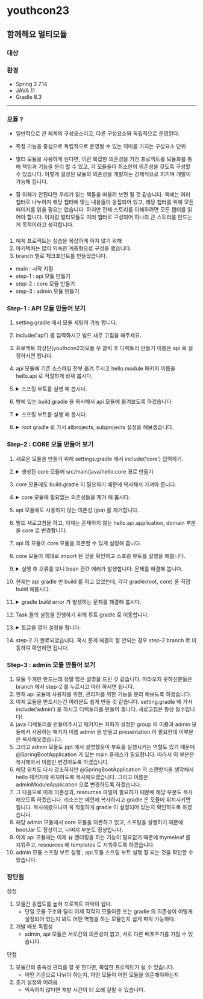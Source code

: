# youthcon23

## 함께해요 멀티모듈

### 대상

### 환경

- Spring 2.7.14
- JAVA 11
- Gradle 8.3

----
### 모듈 ?
- 일반적으로 큰 체계의 구성요소이고, 다른 구성요소와 독립적으로 운영된다. 
- 특정 기능을 중심으로 독립적으로 운영될 수 있는 의미를 가지는 구성요소 단위

- 멀티 모듈을 사용하게 된다면, 이런 복잡한 의존성을 가진 프로젝트를 모듈화를 통해 책임과 기능을 분리 할 수 있고, 각 모듈들이 최소한의 의존성을 갖도록 구성할 수 있습니다. 이렇게 설정된 모듈의 의존성을 개발자는 강제적으로 지키며 개발이 가능해 집니다.
- 잘 이해가 안된다면 우리가 읽는 책들을 떠올려 보면 될 것 같습니다. 책에는 여러 챕터로 나누어져 해당 챕터에 맞는 내용들이 응집되어 있고, 해당 챕터를 위해 모든 페이지를 읽을 필요는 없습니다. 하지만 전체 스토리를 이해하려면 모든 챕터를 읽어야 합니다. 이처럼 멀티모듈도 여러 챕터로 구성되어 하나의 큰 스토리를 만드는게 목적이라고 생각합니다.

### 

1. 예제 프로젝트는 실습을 복잡하게 하지 않기 위해
2. 아키텍처는 많이 익숙한 계층형으로 구성을 했습니다.
3. branch 별로 체크포인트를 만들었습니다.
- main : 시작 지점
- step-1 : api 모듈 만들기
- step-2 : core 모듈 만들기
- step-3 : admin 모듈 만들기

### Step-1 : API 모듈 만들어 보기
1. setting.gradle 에서 모듈 세팅이 가능 합니다.
2. include('api') 를 입력하시고 빌드 새로 고침을 해주세요.
3. 프로젝트 최상단(youthcon23)모듈 우 클릭 후 디렉토리 만들기 이름은 api 로 설정하시면 됩니다.
4. api 모듈에 기존 소스파일 전부 옮겨 주시고 hello.module 패키지 이름을 hello.api 로 적절하게 바꿔 봅시다.
5. <details><summary> 스프링 부트를 실행 해 봅시다.   </summary>

    빌드가 되지 않습니다. 이유는 gradle.build 를 통해 프로젝트를 빌드하거나 실행하기 때문입니다.   
    새로운 모듈을 만들고 모듈안에 있는 애플리케이션을 어떻게 실행할지 정보가 없기 때문이죠.

</details> 
 
6. 밖에 있는 build.gradle 을 복사해서 api 모듈에 옮겨보도록 하겠습니다.
7. <details><summary> 스프링 부트를 실행 해 봅시다.   </summary>

    현재 밖에 있는 build.gradle 이하 root gradle 과 api 모듈에 있는 build.gradle 는 복사를 했기 때문에 중복입니다.   
    gradle.build 를 통해 프로젝트를 빌드, 실행, 설정 할 수 있기 때문에 적절하게 build.gradle 을 설정하도록 하겠습니다.

</details>

8. <details><summary> root gradle 로 가서 allprojects, subprojects 설정을 해보겠습니다.   </summary>

   루트 모듈을 포함한 모든 모듈을 관리하는 allprojects, 루트 모듈을 제외한 모든 모듈을 관리하는 subproject
    저는 모든 모듈의 그룹과 버전, java 버전, repositoreies 를 공통적으로 사용할 것이기 때문에 allprojects로 옮겼습니다.   
   루트 모듈에서 가져온 플러그인 부분도 하위 모듈에 적용될 수 있도록 적절하게 설정하면 됩니다.
    ```groovy
    plugins {
        id 'java'
        id 'org.springframework.boot' version '2.7.14'
        id 'io.spring.dependency-management' version '1.0.15.RELEASE'
    }
    
    allprojects {
        group = 'hello'
        version = '0.0.1-SNAPSHOT'

        java {
            sourceCompatibility = '11'
        }

        repositories {
            mavenCentral()
        }
    }
        
        subprojects {
        apply { plugin('java') }
        apply { plugin('org.springframework.boot') }
        apply { plugin('io.spring.dependency-management') }
        
        tasks.named('test') {
            useJUnitPlatform()
        }
    }


    ```


</details>

### Step-2 : CORE 모듈 만들어 보기
1. 새로운 모듈을 만들기 위해 settings.gradle 에서 include('core') 입력하기.
2. <details><summary> 생성된 core 모듈에 src/main/java/hello.core 경로 만들기   </summary>

    core 모듈 우클릭 후 new -> Directory 하면 src/main/java 를 빠르게 만들 수 있습니다.      
    루트 gradle 에서 현재 설정된 group 은 hello 이므로 hello 패키지를 만들고, 하위에 core 모듈아래 작업하니 core 라는 하위패키지를 만듭니다.

</details>

3. core 모듈에도 build.gradle 이 필요하기 때문에 복사해서 가져와 줍니다.
4. <details><summary> core 모듈에 필요없는 의존성들을 제거 해 봅시다.   </summary>

    core 모듈 우클릭 후 new -> Directory 하면 src/main/java 를 빠르게 만들 수 있습니다.      
    루트 gradle 에서 현재 설정된 group 은 hello 이므로 hello 패키지를 만들고, 하위에 core 모듈아래 작업하니 core 라는 하위패키지를 만듭니다.   
    web, thymeleaf, h2 database 는 제가 정의한 core 모듈에는 맞지 않는 의존성 이므로 제거합니다.

</details>

5. api 모듈에도 사용하지 않는 의존성 (jpa) 를 제거합니다.
6. 빌드 새로고침을 하고, 이제는 존재하지 않는 hello.api.application, domain 부분을 core 로 변경합니다.
7. api 의 모듈이 core 모듈을 의존할 수 있게 설정해 줍니다. 
8. core 모듈이 제대로 import 된 것을 확인하고 스프링 부트를 실행을 해봅니다.
9. <details><summary> 실행 후 오류를 보니 bean 관련 에러가 발생합니다. 문제를 해결해 봅니다.   </summary>

    @SpringBootApplication 의 동작방식을 이해하셔야 합니다.   
    해당 어노테이션이 위치하는 패키지와 하위 경로의 빈들을 스캔하기 때문에 hello.api 패키지에 존재하는 해당 어노테이션은 hello.core 의 패키지에 등록된 빈은 스캔할 수 없습니다.   
    1. hello.core 패키지도 스캔할 수 있게 scanBasePackage 를 설정.
    2. hello.api 패키지 에 존재하는 어노테이션을 hello 로 이동.   

    저는 두번째 방법을 선택했습니다. 추후 모듈이 늘어나도 직접 스캔 대상을 지정할 필요 없고, OCP의 원칙을 지킨다 생각하기 때문입니다.
    
</details>

10. 현재는 api gradle 만 build 를 하고 있었는데, 각각 gradle(root, core) 을 직접 build 해봅시다.  
11. <details><summary> gradle build error 가 발생하는 문제를 해결해 봅시다.   </summary>

    ./gradlew build 를 입력하시거나 우측에 직접 gradle ui 창을 통해 빌드를 하면 에러가 발생했을겁니다.   
    그 전에 잘 되는 이유는 api 모듈을 빌드한 것였고, bootJar Task 작업이 실패했다고 예외를 확인해주시면 됩니다.   
    BootJar는 Spring Boot 기능이 포함된 실행 가능한 JAR 파일로 패키징 합니다.      
    해당 Task 는 default 로 true 이기때문에 @SpringBootApplication 가 없는 Core 모듈은 bootJar 작업에 사용할 기본 클래스를 결정하지 못했음으로 예외가 발생하게 된 것 입니다.

</details>

12. Task 들의 설정을 진행하기 위해 루트 gradle 로 이동합니다.
13. <details><summary> 토글을 열어 설정을 합니다.   </summary>

    ```groovy
    
    plugins {
        id 'java'
        id 'org.springframework.boot' version '2.7.14' apply(false)
        id 'io.spring.dependency-management' version '1.0.15.RELEASE'
    }
    
    allprojects {
        group = 'hello'
        version = '0.0.1-SNAPSHOT'
        
        java {
            sourceCompatibility = '11'
        }
        
        repositories {
            mavenCentral()
        }
    }
        
    subprojects {
        apply { plugin('java') }
        apply { plugin('org.springframework.boot') }
        apply { plugin('io.spring.dependency-management') }
    
        tasks.named('bootJar') {
            enabled = false
        }
    
        tasks.named('jar') {
            enabled = true
        }
    
        tasks.named('test') {
            useJUnitPlatform()
        }
    }
    ```

    1. Jar 는 Spring Boot 기능 없이 클래스 및 리소스를 표준 JAR 파일로 패키징합니다. 애플리케이션을 실행하기 위한 내장된 톰캣을 포함하지 않습니다.
    2. BootJar 는Spring Boot 기능이 포함된 실행 가능한 JAR 파일로 패키징 합니다. 해당 Task 는 default 로 true 이기때문에 @SpringBootApplication 가 없는 Core 모듈은 bootJar 작업에 사용할 기본 클래스를 결정하지 못했음으로 예외가 발생하게 된 것 입니다.
    3. 상단 plugins 의 apply(false) 가 있는데 위와 같이 사용한 이유는 루트에서는 스프링 부트가 필요하지 않고, 플러그인의 정보들이 루트 프로젝트에서는 로드되지만 실제 플러그인 기능은 루트 프로젝트에 적용하지 않고 나중에 서브 프로젝트에서 명시적으로 적용할 수 있기 때문입니다.

</details>

14. step-2 가 완료되었습니다. 혹시 문제 해결이 잘 안되는 경우 step-2 branch 로 이동하여 확인하면 됩니다.


### Step-3 :  admin 모듈 만들어 보기
1. 모듈 두개만 만드는데 정말 많은 설명을 드린 것 같습니다. 따라오지 못하신분들은 branch 에서 step-2 를 누르시고 따라 하시면 됩니다.
2. 현재 api 모듈에 사용자를 위한, 관리자를 위한 기능을 분리 해보도록 하겠습니다.
3. 이제 모듈을 만드시는건 여러분도 쉽게 만들 것 같습니다. setting.gradle 에 가서 include(’admin’) 을 하시고 디렉토리를 만들어 줍니다. 새로고침은 항상 필수입니다!
4. java 디렉토리를 만들어주시고 패키지는 저희가 설정한 group 의 이름과 admin 모듈에서 사용하는 패키지 이름 admin 을 만들고 presentation 이 필요한데 이부분은 복사해오겠습니다.
5. 그리고 admin 모듈도 ppt 에서 설명했듯이 부트를 실행시키는 역할도 있기 때문에 @SpringBootApplication 가 있는 main 클래스가 필요합니다. 따라서 이 부분은 복사해와서 이름만 변경하도록 하겠습니다.
6. 해당 위치도 다시 강조하지만 @SpringBootApplication 의 스캔방식을 생각해서 hello 패키지에 위치하도록 복사해오겠습니다. 그리고 이름은 adminModuleApplication 으로 변경하도록 하겠습니다.
7. 그 다음으로 이제 의존성과, resources 파일이 필요하기 때문에 해당 부분도 복사해오도록 하겠습니다. 리소스는 메인에 복사하시고 gradle 은 모듈에 위치시키면 됩니다. 복사해왔으니까 꼭 적절하게 gradle 이 설정되어 있는지 확인하도록 하겠습니다.
8. 해당 admin 모듈에서 core 모듈을 의존하고 있고, 스프링을 실행하기 때문에 bootJar 도 정상이고, 나머지 부분도 정상입니다. 
9. 이제 api 모듈에는 이제 뷰 렌더링을 하는 기능이 필요없기 때문에 thymeleaf 를 지워주고, resources 에 templates 도 지워주도록 하겠습니다.
10. admin 모듈 스프링 부트 실행 , api 모듈 스프링 부트 실행 잘 되는 것을 확인할 수 있습니다.

### 장단점
장점
1. 모듈간 응집도를 높혀 프로젝트 파악이 쉽다.
    - 단일 모듈 구조와 달리 이제 각각의 모듈이름 또는 gradle 의 의존성이 어떻게 설정되어 있는지 봐도 어떤 역할을 하는 모듈인지 쉽게 파악 가능하다.
2.  개발 배포 독립성
    - admin, api 모듈은 서로간의 의존성이 없고, 서로 다른 배포주기를 가질 수 있습니다.
      
단점
1. 모듈간의 종속성 관리를 잘 못 한다면, 복잡한 프로젝트가 될 수 있습니다.
   - 어떤 기준으로 나눠야 하는지, 어떤 모듈이 어떤 모듈을 의존해야하는지
3. 초기 설정의 어려움
   - 익숙하지 않다면 개발 시간이 더 오래 걸릴 수 있습니다.
